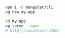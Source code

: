 ```bash
npm i -D @angular/cli
ng new my-app
```

```bash
cd my-app
ng serve --open
# http://localhost:4200/
```